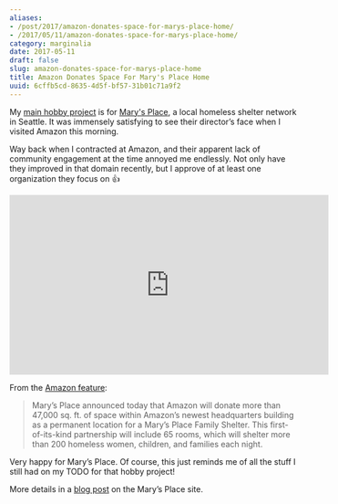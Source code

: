 ```yaml
---
aliases:
- /post/2017/amazon-donates-space-for-marys-place-home/
- /2017/05/11/amazon-donates-space-for-marys-place-home/
category: marginalia
date: 2017-05-11
draft: false
slug: amazon-donates-space-for-marys-place-home
title: Amazon Donates Space For Mary's Place Home
uuid: 6cffb5cd-8635-4d5f-bf57-31b01c71a9f2
---
```


[main hobby project]: https://github.com/brianwisti/marysplace-rails
[Mary's Place]: http://www.marysplaceseattle.org

My [main hobby project][] is for [Mary's Place][], a local homeless shelter
network in Seattle. It was immensely satisfying to see their director’s face
when I visited Amazon this morning.

Way back when I contracted at Amazon, and their apparent lack of community
engagement at the time annoyed me endlessly. Not only have they improved in that
domain recently, but I approve of at least one organization they focus on
:thumbsup:

<iframe width="560" height="315" src="https://www.youtube.com/embed/5STSnKX2Tfg" title="YouTube video player" frameborder="0" allow="accelerometer; autoplay; clipboard-write; encrypted-media; gyroscope; picture-in-picture" allowfullscreen></iframe>

[Amazon feature]: https://www.amazon.com/p/feature/z4sbqvckkdgq4w9

From the [Amazon feature][]:

> Mary’s Place announced today that Amazon will donate more than 47,000 sq. ft.
> of space within Amazon’s newest headquarters building as a permanent location
> for a Mary’s Place Family Shelter. This first-of-its-kind partnership will
> include 65 rooms, which will shelter more than 200 homeless women, children,
> and families each night.

Very happy for Mary’s Place. Of course, this just reminds me of all the stuff I
still had on my TODO for that hobby project!

[blog post]: http://www.marysplaceseattle.org/blog/amazon-marys-place-announcement/

More details in a [blog post][] on the Mary’s Place site.